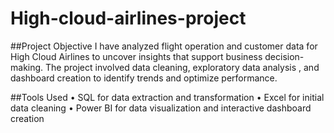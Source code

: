 # High-cloud-airlines-project
##Project Objective
I have analyzed flight operation and customer data for High Cloud Airlines to uncover insights that support business decision-making. The project involved data cleaning, exploratory data analysis , and dashboard creation to identify trends and optimize performance.

##Tools Used
• SQL for data extraction and transformation
• Excel for initial data cleaning
• Power BI for data visualization and interactive dashboard creation
